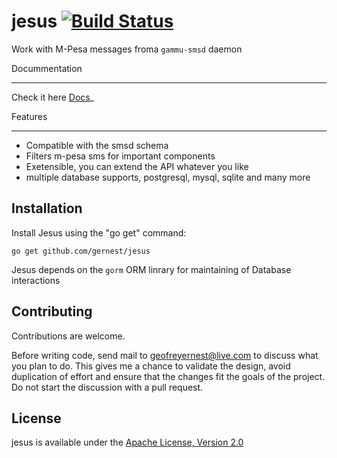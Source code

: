 # jesus [![Build Status](https://travis-ci.org/gernest/jesus.svg?branch=master)](https://travis-ci.org/gernest/jesus)

Work with M-Pesa messages froma `gammu-smsd` daemon

Docummentation
_____________

Check it here [Docs](http://gernest.github.io/jesus)_


Features
_________

* Compatible with the smsd schema
* Filters m-pesa sms for important components
* Exetensible, you can extend the API whatever you like
* multiple database supports, postgresql, mysql, sqlite and many more

Installation
------------

Install Jesus using the "go get" command:

    go get github.com/gernest/jesus

Jesus depends on the `gorm` ORM linrary for maintaining of Database interactions

Contributing
------------

Contributions are welcome. 

Before writing code, send mail to geofreyernest@live.com to discuss what you
plan to do. This gives me a chance to validate the design, avoid duplication of
effort and ensure that the changes fit the goals of the project. Do not start
the discussion with a pull request. 

License
-------

jesus is available under the 
[Apache License, Version 2.0](http://www.apache.org/licenses/LICENSE-2.0.html)
